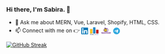 <!--[![MasterHead](https://github.com/hello-sabira/hello-sabira/blob/main/icons/banner.png)](https://github.com/hello-sabira)-->
### Hi there, I'm Sabira. 👋
<!-- Yeah, right... Sabira, not Sabrina. :upside_down_face: -->

<!-- - 🔭 I’m currently working on some personal projects and improving my competitive programming skills.
- 🌱 I’m currently learning FullStack Web Development. -->
- 💬 Ask me about MERN, Vue, Laravel, Shopify, HTML, CSS.
- 📫 Connect with me on :point_right:     <a href="https://www.linkedin.com/in/sabiratahsinkhan/" target="blank"><img align="center" src="https://github.com/hello-sabira/hello-sabira/blob/main/icons/linkedin.svg" alt=""  width="18" /></a> <a href="https://codeforces.com/profile/hello_sabira" target="blank"><img align="center" src="https://github.com/hello-sabira/hello-sabira/blob/main/icons/index.png" alt="" border=solid color="black" width="25" /></a> <a href="https://www.beecrowd.com.br/judge/en/profile/574989" target="blank"><img align="center" src="https://github.com/hello-sabira/hello-sabira/blob/main/icons/bee.png" alt="" border=solid color="black" width="30" /></a> <a href="https://t.me/hello_sabira" target="blank"><img align="center" src="https://github.com/hello-sabira/hello-sabira/blob/main/icons/telegram-1.svg" alt="" border=solid color="black" width="18" /></a> 
<!-- - :handshake: Pronouns: She/Her -->
<!-- - ⚡ Fun fact: I'm left-handed.:writing_hand: -->




[![GitHub Streak](https://github-readme-streak-stats.herokuapp.com?user=sabira-khan&theme=dracula&date_format=M%20j%5B%2C%20Y%5D)](https://git.io/streak-stats)

<!-- [![Anurag's GitHub stats](https://github-readme-stats.vercel.app/api?username=sabira-khan&show_icons=true&theme=tokyonight)](https://github.com/anuraghazra/github-readme-stats) -->


<!-- ![](https://komarev.com/ghpvc/?username=sabira-khan&color=blueviolet) -->
